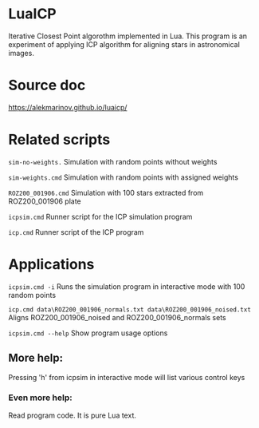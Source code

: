 # LuaICP
Iterative Closest Point algorothm implemented in Lua.
This program is an experiment of applying ICP algorithm for aligning stars in astronomical images.

# Source doc
https://alekmarinov.github.io/luaicp/

# Related scripts

```sim-no-weights.```
Simulation with random points without weights

```sim-weights.cmd```
Simulation with random points with assigned weights

```ROZ200_001906.cmd```
Simulation with 100 stars extracted from ROZ200_001906 plate

```icpsim.cmd```
Runner script for the ICP simulation program

```icp.cmd```
Runner script of the ICP program

# Applications

```icpsim.cmd -i```
Runs the simulation program in interactive mode with 100 random points

```icp.cmd data\ROZ200_001906_normals.txt data\ROZ200_001906_noised.txt```
Aligns ROZ200_001906_noised and ROZ200_001906_normals sets

```icpsim.cmd --help```
Show program usage options

## More help:
Pressing 'h' from icpsim in interactive mode will list various control keys

### Even more help:
Read program code. It is pure Lua text.
